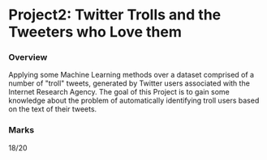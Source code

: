 # Project2: Twitter Trolls and the Tweeters who Love them

### Overview

Applying some Machine Learning methods over a dataset comprised of a number of "troll" tweets, generated by Twitter users associated with the Internet Research Agency. The goal of this Project is to gain some knowledge about the problem of automatically identifying troll users based on the text of their tweets.

### Marks

18/20
